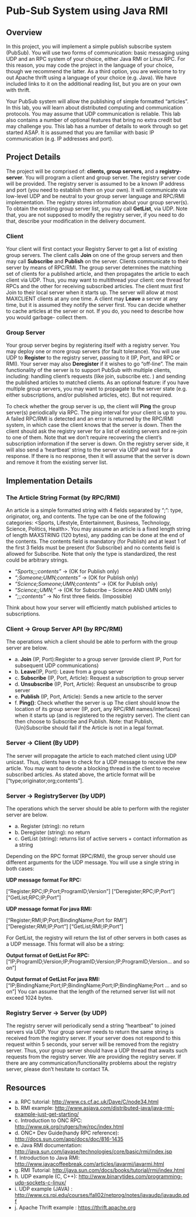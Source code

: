 # Pub-Sub System using Java RMI

## Overview
In this project, you will implement a simple publish subscribe system (PubSub). You will use two forms of communication: basic messaging using UDP and an RPC system of your choice, either Java RMI or Linux RPC. For this reason, you may code the project in the language of your choice, though we recommend the latter. As a third option, you are welcome to try out Apache thrift using a language of your choice (e.g. Java). We have included links to it on the additional reading list, but you are on your own with thrift.

Your PubSub system will allow the publishing of simple formatted “articles”. In this lab, you will learn about distributed computing and communication protocols. You may assume that UDP communication is reliable. This lab also contains a number of optional features that bring no extra credit but may challenge you. This lab has a number of details to work through so get started ASAP. It is assumed that you are familiar with basic IP communication (e.g. IP addresses and port).

## Project Details
The project will be comprised of: __clients, group servers,__ and a __registry-server__. You will program a client and group server. The registry server code will be provided. The registry server is assumed to be a known IP address and port (you need to establish them on your own). It will communicate via low-level UDP and be neutral to your group server language and RPC/RMI implementation. The registry stores information about your group server(s). To obtain the existing group server list, you may call __GetList__, via UDP. Note that, you are not supposed to modify the registry server, if you need to do that, describe your modification in the delivery document.

### Client
Your client will first contact your Registry Server to get a list of existing group servers. The client calls __Join__ on one of the group servers and then may call __Subscribe__ and __Publish__ on the server. Clients communicate to their server by means of RPC/RMI. The group server determines the matching set of clients for a published article, and then propagates the article to each client via UDP. Thus, you may want to multithread your client: one thread for RPCs and the other for receiving subscribed articles. The client must first Join to their local server when it starts up. The server will allow at most MAXCLIENT clients at any one time. A client may __Leave__ a server at any time, but it is assumed they notify the server first. You can decide whether to cache articles at the server or not. If you do, you need to describe how you would garbage- collect them.

### Group Server
Your group server begins by registering itself with a registry server. You may deploy one or more group servers (for fault tolerance). You will use UDP to __Register__ to the registry server, passing to it (IP, Port, and RPC or RMI). Your server may also __Deregister__ if it wishes to go “off-line”. The main functionality of the server is to support PubSub with multiple clients, including: handling client’s requests (like join, subscribe etc. ) and sending the published articles to matched clients. As an optional feature: if you have multiple group servers, you may want to propagate to the server state (e.g. either subscriptions, and/or published articles, etc). But not required.

To check whether the group server is up, the client will __Ping__ the group server(s) periodically via RPC. The ping interval for your client is up to you. A failed RPC/RMI is detected and an error is returned by the RPC/RMI system, in which case the client knows that the server is down. Then the client should ask the registry server for a list of existing servers and re-join to one of them. Note that we don’t require recovering the client’s subscription information if the server is down. On the registry server side, it will also send a ‘heartbeat’ string to the server via UDP and wait for a response. If there is no response, then it will assume that the server is down and remove it from the existing server list.

## Implementation Details
### The Article String Format (by RPC/RMI)
An article is a simple formatted string with 4 fields separated by “;”: type, originator, org, and contents. The type can be one of the following categories: <Sports, Lifestyle, Entertainment, Business, Technology, Science, Politics, Health>. You may assume an article is a fixed length string of length MAXSTRING (120 bytes), any padding can be done at the end of the contents. The contents field is mandatory (for Publish) and at least 1 of the first 3 fields must be present (for Subscribe) and no contents field is allowed for Subscribe. Note that only the type is standardized, the rest could be arbitrary strings.

- _“Sports;;;contents”_ → (OK for Publish only) 
- _“;Someone;UMN;contents”_ → (OK for Publish only) 
- _“Science;Someone;UMN;contents”_ → (OK for Publish only) 
- _“Science;;UMN;”_ → (OK for Subscribe – Science AND UMN only) 
- _“;;;contents”_ → No first three fields. (Impossible)

Think about how your server will efficiently match published articles to subscriptions.

### Client → Group Server API (by RPC/RMI)
The operations which a client should be able to perform with the group server are below.
- a. __Join__ (IP, Port):Register to a group server (provide client IP, Port for subsequent UDP communications)
- b. __Leave__(IP, Port): Leave from a group server
- c. __Subscribe__ (IP, Port, Article): Request a subscription to group server
- d. __Unsubscribe__ (IP, Port, Article): Request an unsubscribe to group server
- e. __Publish__ (IP, Port, Article): Sends a new article to the server
- f. __Ping()__: Check whether the server is up
The client should know the location of its group server (IP, port, any RPC/RMI names/interfaces) when it starts up (and is registered to the registry server). The client can then choose to Subscribe and Publish. Note: that Publish, {Un}Subscribe should fail if the Article is not in a legal format.

### Server → Client (By UDP)
The server will propagate the article to each matched client using UDP unicast. Thus, clients have to check for a UDP message to receive the new article. You may want to devote a blocking thread in the client to receive subscribed articles. As stated above, the article format will be [“type;originator;org;contents”].

### Server → RegistryServer (by UDP)
The operations which the server should be able to perform with the register server are below.

- a. Register (string): no return
- b. Deregister (string): no return
- c. GetList (string): returns list of active servers + contact information as a string

Depending on the RPC format (RPC/RMI), the group server should use different arguments for the UDP message. You will use a single string in both cases:

__UDP message format For RPC:__

[“Register;RPC;IP;Port;ProgramID;Version”] [“Deregister;RPC;IP;Port”] [“GetList;RPC;IP;Port”]

__UDP message format For java RMI:__

[“Register;RMI;IP;Port;BindingName;Port for RMI”] [“Deregister;RMI;IP;Port”]
[“GetList;RMI;IP;Port”]

For GetList, the registry will return the list of other servers in both cases as a UDP message. This format will also be a string:

__Output format of GetList For RPC:__
[“IP;ProgramID;Version;IP;ProgramID;Version;IP;ProgramID;Version... and so on”]

__Output format of GetList For java RMI:__
[“IP;BindingName;Port;IP;BindingName;Port;IP;BindingName;Port ... and so on”] You can assume that the length of the returned server list will not exceed 1024 bytes.

### Registry Server → Server (by UDP)
The registry server will periodically send a string “heartbeat” to joined servers via UDP. Your group server needs to return the same string is received from the registry server. If your server does not respond to this request within 5 seconds, your server will be removed from the registry server. Thus, your group server should have a UDP thread that awaits such requests from the registry server.
We are providing the registry server. If there are any communication/functionality problems about the registry server, please don’t hesitate to contact TA.

## Resources
- a. RPC tutorial: http://www.cs.cf.ac.uk/Dave/C/node34.html
- b. RMI example: http://www.asjava.com/distributed-java/java-rmi-example-just-get-starting/
- c. Introduction to ONC RPC: http://www.pk.org/rutgers/hw/rpc/index.html
- d. ONC+ Dev Guide(handy RPC reference): http://docs.sun.com/app/docs/doc/816-1435
- e. Java RMI documentation: http://java.sun.com/javase/technologies/core/basic/rmi/index.jsp
- f. Introduction to Java RMI: http://www.javacoffeebreak.com/articles/javarmi/javarmi.html
- g. RMI Tutorial: http://java.sun.com/docs/books/tutorial/rmi/index.html
- h. UDP example (C, C++): http://www.binarytides.com/programming-udp-sockets-c-linux/
- i. UDP example (JAVA) : http://www.cs.rpi.edu/courses/fall02/netprog/notes/javaudp/javaudp.pdf
- j. Apache Thrift example : https://thrift.apache.org

